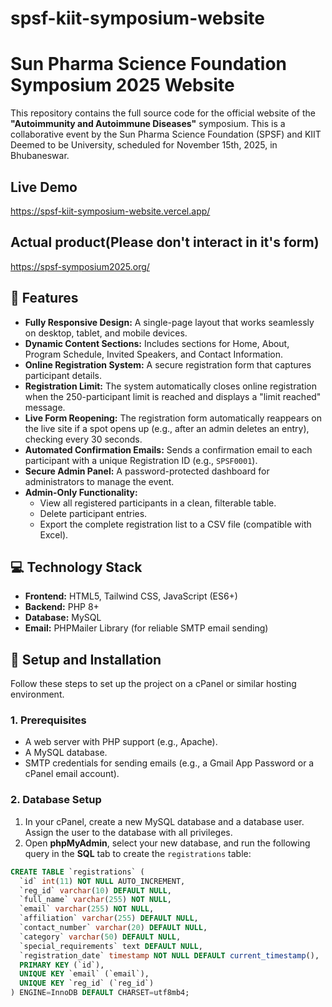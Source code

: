 # spsf-kiit-symposium-website
# Sun Pharma Science Foundation Symposium 2025 Website

This repository contains the full source code for the official website of the **"Autoimmunity and Autoimmune Diseases"** symposium. This is a collaborative event by the Sun Pharma Science Foundation (SPSF) and KIIT Deemed to be University, scheduled for November 15th, 2025, in Bhubaneswar.

## Live Demo
https://spsf-kiit-symposium-website.vercel.app/

## Actual product(Please don't interact in it's form)
https://spsf-symposium2025.org/

## 🌟 Features

-   **Fully Responsive Design:** A single-page layout that works seamlessly on desktop, tablet, and mobile devices.
-   **Dynamic Content Sections:** Includes sections for Home, About, Program Schedule, Invited Speakers, and Contact Information.
-   **Online Registration System:** A secure registration form that captures participant details.
-   **Registration Limit:** The system automatically closes online registration when the 250-participant limit is reached and displays a "limit reached" message.
-   **Live Form Reopening:** The registration form automatically reappears on the live site if a spot opens up (e.g., after an admin deletes an entry), checking every 30 seconds.
-   **Automated Confirmation Emails:** Sends a confirmation email to each participant with a unique Registration ID (e.g., `SPSF0001`).
-   **Secure Admin Panel:** A password-protected dashboard for administrators to manage the event.
-   **Admin-Only Functionality:**
    -   View all registered participants in a clean, filterable table.
    -   Delete participant entries.
    -   Export the complete registration list to a CSV file (compatible with Excel).

## 💻 Technology Stack

-   **Frontend:** HTML5, Tailwind CSS, JavaScript (ES6+)
-   **Backend:** PHP 8+
-   **Database:** MySQL
-   **Email:** PHPMailer Library (for reliable SMTP email sending)

## 🚀 Setup and Installation

Follow these steps to set up the project on a cPanel or similar hosting environment.

### 1. Prerequisites
- A web server with PHP support (e.g., Apache).
- A MySQL database.
- SMTP credentials for sending emails (e.g., a Gmail App Password or a cPanel email account).

### 2. Database Setup
1.  In your cPanel, create a new MySQL database and a database user. Assign the user to the database with all privileges.
2.  Open **phpMyAdmin**, select your new database, and run the following query in the **SQL** tab to create the `registrations` table:

```sql
CREATE TABLE `registrations` (
  `id` int(11) NOT NULL AUTO_INCREMENT,
  `reg_id` varchar(10) DEFAULT NULL,
  `full_name` varchar(255) NOT NULL,
  `email` varchar(255) NOT NULL,
  `affiliation` varchar(255) DEFAULT NULL,
  `contact_number` varchar(20) DEFAULT NULL,
  `category` varchar(50) DEFAULT NULL,
  `special_requirements` text DEFAULT NULL,
  `registration_date` timestamp NOT NULL DEFAULT current_timestamp(),
  PRIMARY KEY (`id`),
  UNIQUE KEY `email` (`email`),
  UNIQUE KEY `reg_id` (`reg_id`)
) ENGINE=InnoDB DEFAULT CHARSET=utf8mb4;
